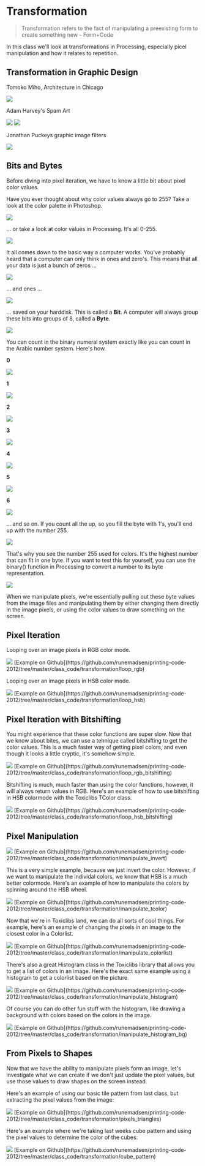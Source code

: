 Transformation
==============

<blockquote data-slideshow="self">
Transformation refers to the fact of manipulating a preexisting form to create something new - Form+Code
</blockquote>

In this class we'll look at transformations in Processing, especially picel manipulation and how it relates to repetition.

Transformation in Graphic Design
--------------------------------

Tomoko Miho, Architecture in Chicago

<img src="http://runemadsen-2012.s3.amazonaws.com/printing-code-2012/transformation/miho_small.jpg" data-slideshow="http://runemadsen-2012.s3.amazonaws.com/printing-code-2012/transformation/miho.jpg" />

Adam Harvey's Spam Art

<img src="http://runemadsen-2012.s3.amazonaws.com/printing-code-2012/transformation/spamart1_small.jpg" data-slideshow="http://runemadsen-2012.s3.amazonaws.com/printing-code-2012/transformation/spamart1.jpg" />

<img src="http://runemadsen-2012.s3.amazonaws.com/printing-code-2012/transformation/spamart2_small.jpg" data-slideshow="http://runemadsen-2012.s3.amazonaws.com/printing-code-2012/transformation/spamart2.jpg" />

Jonathan Puckeys graphic image filters

<img src="http://runemadsen-2012.s3.amazonaws.com/printing-code-2012/intro/puckey_small.jpg" data-slideshow="http://runemadsen-2012.s3.amazonaws.com/printing-code-2012/intro/puckey.jpg" />


Bits and Bytes
--------------

Before diving into pixel iteration, we have to know a little bit about pixel color values.

Have you ever thought about why color values always go to 255? Take a look at the color palette in Photoshop.

<img src="http://runemadsen-2012.s3.amazonaws.com/printing-code-2012/transformation/photoshop_small.jpg" data-slideshow="http://runemadsen-2012.s3.amazonaws.com/printing-code-2012/transformation/photoshop.jpg" />

... or take a look at color values in Processing. It's all 0-255. 

<img src="http://runemadsen-2012.s3.amazonaws.com/printing-code-2012/transformation/processing_small.jpg" data-slideshow="http://runemadsen-2012.s3.amazonaws.com/printing-code-2012/transformation/processing.jpg" />

It all comes down to the basic way a computer works. You've probably heard that a computer can only think in ones and zero's. This means that all your data is just a bunch of zeros ...

<img src="http://runemadsen-2012.s3.amazonaws.com/printing-code-2012/transformation/bit0_small.jpg" data-slideshow="http://runemadsen-2012.s3.amazonaws.com/printing-code-2012/transformation/bit0.jpg" />

... and ones ...

<img src="http://runemadsen-2012.s3.amazonaws.com/printing-code-2012/transformation/bit1_small.jpg" data-slideshow="http://runemadsen-2012.s3.amazonaws.com/printing-code-2012/transformation/bit1.jpg" />

... saved on your harddisk. This is called a **Bit**. A computer will always group these bits into groups of 8, called a **Byte**.

<img src="http://runemadsen-2012.s3.amazonaws.com/printing-code-2012/transformation/bitcount0_small.jpg" data-slideshow="http://runemadsen-2012.s3.amazonaws.com/printing-code-2012/transformation/bitcount0.jpg" />

You can count in the binary numeral system exactly like you can count in the Arabic number system. Here's how.

**0** 

<img src="http://runemadsen-2012.s3.amazonaws.com/printing-code-2012/transformation/bitcount0_small.jpg" data-slideshow="http://runemadsen-2012.s3.amazonaws.com/printing-code-2012/transformation/bitcount0.jpg" />

**1** 

<img src="http://runemadsen-2012.s3.amazonaws.com/printing-code-2012/transformation/bitcount1_small.jpg" data-slideshow="http://runemadsen-2012.s3.amazonaws.com/printing-code-2012/transformation/bitcount1.jpg" />

**2** 

<img src="http://runemadsen-2012.s3.amazonaws.com/printing-code-2012/transformation/bitcount2_small.jpg" data-slideshow="http://runemadsen-2012.s3.amazonaws.com/printing-code-2012/transformation/bitcount2.jpg" />

**3** 

<img src="http://runemadsen-2012.s3.amazonaws.com/printing-code-2012/transformation/bitcount3_small.jpg" data-slideshow="http://runemadsen-2012.s3.amazonaws.com/printing-code-2012/transformation/bitcount3.jpg" />

**4** 

<img src="http://runemadsen-2012.s3.amazonaws.com/printing-code-2012/transformation/bitcount4_small.jpg" data-slideshow="http://runemadsen-2012.s3.amazonaws.com/printing-code-2012/transformation/bitcount4.jpg" />

**5** 

<img src="http://runemadsen-2012.s3.amazonaws.com/printing-code-2012/transformation/bitcount5_small.jpg" data-slideshow="http://runemadsen-2012.s3.amazonaws.com/printing-code-2012/transformation/bitcount5.jpg" />

**6** 

<img src="http://runemadsen-2012.s3.amazonaws.com/printing-code-2012/transformation/bitcount6_small.jpg" data-slideshow="http://runemadsen-2012.s3.amazonaws.com/printing-code-2012/transformation/bitcount6.jpg" />

... and so on. If you count all the up, so you fill the byte with 1's, you'll end up with the number 255.

<img src="http://runemadsen-2012.s3.amazonaws.com/printing-code-2012/transformation/bitcount255_small.jpg" data-slideshow="http://runemadsen-2012.s3.amazonaws.com/printing-code-2012/transformation/bitcount255.jpg" />

That's why you see the number 255 used for colors. It's the highest number that can fit in one byte. If you want to test this for yourself, you can use the binary() function in Processing to convert a number to its byte representation.

<img src="http://runemadsen-2012.s3.amazonaws.com/printing-code-2012/transformation/processing2_small.jpg" data-slideshow="http://runemadsen-2012.s3.amazonaws.com/printing-code-2012/transformation/processing2.jpg" />

When we manipulate pixels, we're essentially pulling out these byte values from the image files and manipulating them by either changing them directly in the image pixels, or using the color values to draw something on the screen.


Pixel Iteration
---------------

Looping over an image pixels in RGB color mode.

<img src="http://runemadsen-2012.s3.amazonaws.com/printing-code-2012/transformation/loop_rgb_small.jpg" data-slideshow="http://runemadsen-2012.s3.amazonaws.com/printing-code-2012/transformation/loop_rgb.png" />
[Example on Github](https://github.com/runemadsen/printing-code-2012/tree/master/class_code/transformation/loop_rgb)

Looping over an image pixels in HSB color mode.

<img src="http://runemadsen-2012.s3.amazonaws.com/printing-code-2012/transformation/loop_rgb_small.jpg" data-slideshow="http://runemadsen-2012.s3.amazonaws.com/printing-code-2012/transformation/loop_rgb.png" />
[Example on Github](https://github.com/runemadsen/printing-code-2012/tree/master/class_code/transformation/loop_hsb)


Pixel Iteration with Bitshifting
--------------------------------

You might experience that these color functions are super slow. Now that we know about bites, we can use a tehnique called bitshifting to get the color values. This is a much faster way of getting pixel colors, and even though it looks a little cryptic, it's somehow simple.

<img src="http://runemadsen-2012.s3.amazonaws.com/printing-code-2012/transformation/loop_rgb_small.jpg" data-slideshow="http://runemadsen-2012.s3.amazonaws.com/printing-code-2012/transformation/loop_rgb.png" />
[Example on Github](https://github.com/runemadsen/printing-code-2012/tree/master/class_code/transformation/loop_rgb_bitshifting)

Bitshifting is much, much faster than using the color functions, however, it will always return values in RGB. Here's an example of how to use bitshifting in HSB colormode with the Toxiclibs TColor class.

<img src="http://runemadsen-2012.s3.amazonaws.com/printing-code-2012/transformation/loop_rgb_small.jpg" data-slideshow="http://runemadsen-2012.s3.amazonaws.com/printing-code-2012/transformation/loop_rgb.png" />
[Example on Github](https://github.com/runemadsen/printing-code-2012/tree/master/class_code/transformation/loop_hsb_bitshifting)


Pixel Manipulation
------------------

<img src="http://runemadsen-2012.s3.amazonaws.com/printing-code-2012/transformation/manipulate_invert_small.jpg" data-slideshow="http://runemadsen-2012.s3.amazonaws.com/printing-code-2012/transformation/manipulate_invert.png" />
[Example on Github](https://github.com/runemadsen/printing-code-2012/tree/master/class_code/transformation/manipulate_invert)

This is a very simple example, because we just invert the color. However, if we want to manipulate the individal colors, we know that HSB is a much better colormode. Here's an example of how to manipulate the colors by spinning around the HSB wheel.

<img src="http://runemadsen-2012.s3.amazonaws.com/printing-code-2012/transformation/manipulate_tcolor_small.jpg" data-slideshow="http://runemadsen-2012.s3.amazonaws.com/printing-code-2012/transformation/manipulate_tcolor.png" />
[Example on Github](https://github.com/runemadsen/printing-code-2012/tree/master/class_code/transformation/manipulate_tcolor)

Now that we're in Toxiclibs land, we can do all sorts of cool things. For example, here's an example of changing the pixels in an image to the closest color in a Colorlist.

<img src="http://runemadsen-2012.s3.amazonaws.com/printing-code-2012/transformation/manipulate_colorlist_small.jpg" data-slideshow="http://runemadsen-2012.s3.amazonaws.com/printing-code-2012/transformation/manipulate_colorlist.png" />
[Example on Github](https://github.com/runemadsen/printing-code-2012/tree/master/class_code/transformation/manipulate_colorlist)

There's also a great Histogram class in the Toxiclibs library that allows you to get a list of colors in an image. Here's the exact same example using a histogram to get a colorlist based on the picture.

<img src="http://runemadsen-2012.s3.amazonaws.com/printing-code-2012/transformation/manipulate_histogram_small.jpg" data-slideshow="http://runemadsen-2012.s3.amazonaws.com/printing-code-2012/transformation/manipulate_histogram.png" />
[Example on Github](https://github.com/runemadsen/printing-code-2012/tree/master/class_code/transformation/manipulate_histogram)

Of course you can do other fun stuff with the histogram, like drawing a background with colors based on the colors in the image.

<img src="http://runemadsen-2012.s3.amazonaws.com/printing-code-2012/transformation/manipulate_histogram_bg_small.jpg" data-slideshow="http://runemadsen-2012.s3.amazonaws.com/printing-code-2012/transformation/manipulate_histogram_bg.png" />
[Example on Github](https://github.com/runemadsen/printing-code-2012/tree/master/class_code/transformation/manipulate_histogram_bg)


From Pixels to Shapes
---------------------

Now that we have the ability to manipulate pixels form an image, let's investigate what we can create if we don't just update the pixel values, but use those values to draw shapes on the screen instead.

Here's an example of using our basic tile pattern from last class, but extracting the pixel values from the image:

<img src="http://runemadsen-2012.s3.amazonaws.com/printing-code-2012/transformation/pixels_triangles_small.jpg" data-slideshow="http://runemadsen-2012.s3.amazonaws.com/printing-code-2012/transformation/pixels_triangles.png" />
[Example on Github](https://github.com/runemadsen/printing-code-2012/tree/master/class_code/transformation/pixels_triangles)

Here's an example where we're taking last weeks cube pattern and using the pixel values to determine the color of the cubes:

<img src="http://runemadsen-2012.s3.amazonaws.com/printing-code-2012/transformation/cube_pattern_small.jpg" data-slideshow="http://runemadsen-2012.s3.amazonaws.com/printing-code-2012/transformation/cube_pattern.png" />
[Example on Github](https://github.com/runemadsen/printing-code-2012/tree/master/class_code/transformation/cube_pattern)
